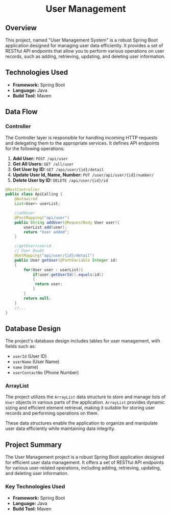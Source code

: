 # <h1 align = "center"> User Management </h1>

## Overview

This project, named "User Management System" is a robust Spring Boot application designed for managing user data efficiently. It provides a set of RESTful API endpoints that allow you to perform various operations on user records, such as adding, retrieving, updating, and deleting user information.

## Technologies Used

- **Framework:** Spring Boot
- **Language:** Java
- **Build Tool:** Maven

## Data Flow

### Controller

The Controller layer is responsible for handling incoming HTTP requests and delegating them to the appropriate services. It defines API endpoints for the following operations:

1. **Add User:** `POST /api/user`
2. **Get All Users:** `GET /all/user`
3. **Get User by ID:** `GET /api/user/{id}/detail`
4. **Update User Id, Name, Number:** `PUT /user/api/user/{id}/number/`
5. **Delete User by ID:** `DELETE /api/user/{id}/id`

```java
@RestController
public class ApiCalling {
    @Autowired
    List<User> userList;

    //adduser
    @PostMapping("api/user")
    public String addUser(@RequestBody User user){
        userList.add(user);
        return "User added";
    }

    //getUser/userid
    // User Doubt
    @GetMapping("api/user/{id}/detail")
    public User getUser(@PathVariable Integer id)
    {
        for(User user : userList){
            if(user.getUserId().equals(id))
            {
             return user;
            }
        }
        return null;
    }
    //...
}
```

## Database Design

The project's database design includes tables for user management, with fields such as:

- `userId` (User ID)
- `userName` (User Name)
- `name` (name)
- `userContactNo` (Phone Number)

### ArrayList

The project utilizes the `ArrayList` data structure to store and manage lists of `User` objects in various parts of the application. `ArrayList` provides dynamic sizing and efficient element retrieval, making it suitable for storing user records and performing operations on them.

These data structures enable the application to organize and manipulate user data efficiently while maintaining data integrity.


## Project Summary

The User Management project is a robust Spring Boot application designed for efficient user data management. It offers a set of RESTful API endpoints for various user-related operations, including adding, retrieving, updating, and deleting user information.

### Key Technologies Used

- **Framework:** Spring Boot
- **Language:** Java
- **Build Tool:** Maven


    
